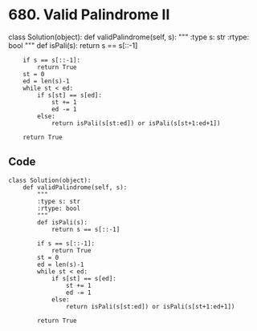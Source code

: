 # 680. Valid Palindrome II

class Solution(object):
    def validPalindrome(self, s):
        """
        :type s: str
        :rtype: bool
        """
        def isPali(s):
            return s == s[::-1]
            

        if s == s[::-1]:
            return True
        st = 0
        ed = len(s)-1
        while st < ed:
            if s[st] == s[ed]:
                st += 1
                ed -= 1
            else:
                return isPali(s[st:ed]) or isPali(s[st+1:ed+1])
            
        return True


## Code

```pythons
class Solution(object):
    def validPalindrome(self, s):
        """
        :type s: str
        :rtype: bool
        """
        def isPali(s):
            return s == s[::-1]
            
        if s == s[::-1]:
            return True
        st = 0
        ed = len(s)-1
        while st < ed:
            if s[st] == s[ed]:
                st += 1
                ed -= 1
            else:
                return isPali(s[st:ed]) or isPali(s[st+1:ed+1])
            
        return True
```

